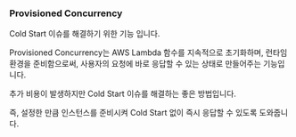 ### Provisioned Concurrency
Cold Start 이슈를 해결하기 위한 기능 입니다.  

Provisioned Concurrency는 AWS Lambda 함수를 지속적으로 초기화하며, 런타임 환경을 준비함으로써, 사용자의 요청에 바로 응답할 수 있는 상태로 만들어주는 기능입니다.  

추가 비용이 발생하지만 Cold Start 이슈를 해결하는 좋은 방법입니다.

즉, 설정한 만큼 인스턴스를 준비시켜 Cold Start 없이 즉시 응답할 수 있도록 도와줍니다.